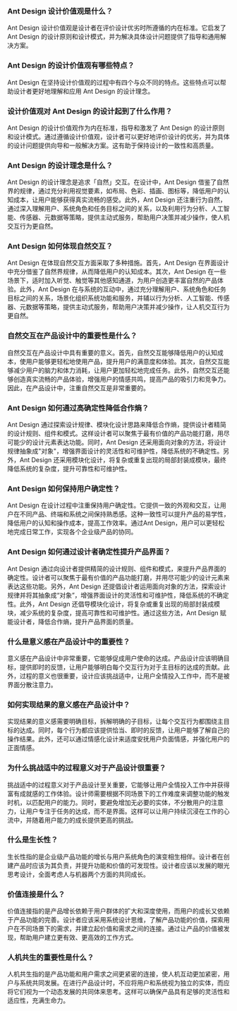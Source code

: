 ### Ant Design 设计价值观是什么？

Ant Design 设计价值观是设计者在评价设计优劣时所遵循的内在标准。它启发了 Ant Design 的设计原则和设计模式，并为解决具体设计问题提供了指导和通用解决方案。

### Ant Design 的设计价值观有哪些特点？

Ant Design 在坚持设计价值观的过程中有四个与众不同的特点。这些特点可以帮助设计者更好地理解和应用 Ant Design 的设计理念。

### 设计价值观对 Ant Design 的设计起到了什么作用？

Ant Design 的设计价值观作为内在标准，指导和激发了 Ant Design 的设计原则和设计模式。通过遵循设计价值观，设计者可以更好地评价设计的优劣，并为具体的设计问题提供向导和一般解决方案。这有助于保持设计的一致性和高质量。

### Ant Design 的设计理念是什么？

Ant Design 的设计理念是追求「自然」交互。在设计中，Ant Design 借鉴了自然界的规律，通过充分利用视觉要素，如布局、色彩、插画、图标等，降低用户的认知成本，让用户能够获得真实流畅的感受。此外，Ant Design 还注重行为自然，通过深入理解用户、系统角色和任务目标之间的关系，以及利用行为分析、人工智能、传感器、元数据等策略，提供主动式服务，帮助用户决策并减少操作，使人机交互行为更自然。

### Ant Design 如何体现自然交互？

Ant Design 在体现自然交互方面采取了多种措施。首先，Ant Design 在界面设计中充分借鉴了自然界规律，从而降低用户的认知成本。其次，Ant Design 在一些场景下，适时加入听觉、触觉等其他感知通道，为用户创造更丰富自然的产品体验。此外，Ant Design 在与系统的互动中，通过充分理解用户、系统角色和任务目标之间的关系，场景化组织系统功能和服务，并辅以行为分析、人工智能、传感器、元数据等策略，提供主动式服务，帮助用户决策并减少操作，让人机交互行为更自然。

### 自然交互在产品设计中的重要性是什么？

自然交互在产品设计中具有重要的意义。首先，自然交互能够降低用户的认知成本，使用户能够更轻松地使用产品，提升用户的满意度和体验。其次，自然交互能够减少用户的脑力和体力消耗，让用户更加轻松地完成任务。此外，自然交互还能够创造真实流畅的产品体验，增强用户的情感共鸣，提高产品的吸引力和竞争力。因此，在产品设计中，注重自然交互是非常重要的。

### Ant Design 如何通过高确定性降低合作熵？

Ant Design 通过探索设计规律、模块化设计思路来降低合作熵，提供设计者精简的设计规则、组件和模式。这样设计者可以聚焦于最有价值的产品功能打磨，用尽可能少的设计元素表达功能。同时，Ant Design 还采用面向对象的方法，将设计规律抽象成"对象"，增强界面设计的灵活性和可维护性，降低系统的不确定性。另外，Ant Design 还采用模块化设计，将复杂或重复出现的局部封装成模块，最终降低系统的复杂度，提升可靠性和可维护性。

### Ant Design 如何保持用户确定性？

Ant Design 在设计过程中注重保持用户确定性。它提供一致的外观和交互，让用户在不同产品、终端和系统之间保持熟悉感。这种一致性可以提升产品的易学性，降低用户的认知和操作成本，提高工作效率。通过Ant Design，用户可以更轻松地完成日常工作，实现各个企业级产品的协同。

### Ant Design 如何通过设计者确定性提升产品界面？

Ant Design 通过向设计者提供精简的设计规则、组件和模式，来提升产品界面的确定性。设计者可以聚焦于最有价值的产品功能打磨，并用尽可能少的设计元素来表达这些功能。另外，Ant Design 还提倡设计者运用面向对象的方法，探索设计规律并将其抽象成“对象”，增强界面设计的灵活性和可维护性，降低系统的不确定性。此外，Ant Design 还倡导模块化设计，将复杂或重复出现的局部封装成模块，减少系统的复杂度，提高可靠性和可维护性。通过这些方法，Ant Design 赋能设计者，降低合作熵，提升产品界面的质量。

### 什么是意义感在产品设计中的重要性？

意义感在产品设计中非常重要，它能够促成用户使命的达成。产品设计应该明确目标，提供即时的反馈，让用户能够明白每个交互行为对于主目标的达成的贡献。此外，过程的意义也很重要，设计应该挑战适中，让用户全情投入工作中，而不是被界面分散注意力。

### 如何实现结果的意义感在产品设计中？

实现结果的意义感需要明确目标，拆解明确的子目标，让每个交互行为都围绕主目标的达成。同时，每个行为都应该提供恰当、即时的反馈，让用户能够了解自己的操作结果。此外，还可以通过情感化设计来适度安抚用户负面情感，并强化用户的正面情感。

### 为什么挑战适中的过程意义对于产品设计很重要？

挑战适中的过程意义对于产品设计至关重要，它能够让用户全情投入工作中并获得富有成就感的工作体验。设计师需要根据不同场景下的工作难度来调整功能的触发时机，以匹配用户的能力。同时，要避免增加无必要的实体，不分散用户的注意力，让用户专注于任务的达成，而不是界面。这样可以让用户持续沉浸在工作的心流中，并随着用户能力的成长提供更高的挑战。

### 什么是生长性？

生长性指的是企业级产品功能的增长与用户系统角色的演变相生相伴。设计者在创建产品时应该为其负责，并提升功能和价值的可发现性。设计者应该以发展的眼光思考设计，全面考虑人与机器两个方面的共同成长。

### 价值连接是什么？

价值连接指的是产品增长依赖于用户群体的扩大和深度使用，而用户的成长又依赖于产品功能的完善。设计者应该采用系统设计思维，了解产品功能的价值，探索用户在不同场景下的需求，并建立起价值和需求之间的连接。通过让产品的价值被发现，帮助用户建立更有效、更高效的工作方式。

### 人机共生的重要性是什么？

人机共生指的是产品功能和用户需求之间更紧密的连接，使人机互动更加紧密，用户与系统共同发展。在进行产品设计时，不应将用户和系统视为独立的实体，而应将它们视为一个动态发展的共同体来思考。这样可以确保产品具有足够的灵活性和适应性，充满生命力。